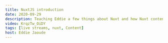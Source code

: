 ```yaml
---
title: NuxtJS introduction
date: 2020-09-29
description: Teaching Eddie a few things about Nuxt and how Nuxt content works. Watch Eddies reaction to the live editing feature of Nuxt content.
video: KrqzTw_OiDY
tags: [live streams, nuxt, Content]
host: Eddie Jaoude
---
```

